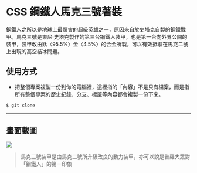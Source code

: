 # CSS 鋼鐵人馬克三號著裝

鋼鐵人之所以是地球上最厲害的超級英雄之一，原因來自於史塔克自製的鋼鐵戰甲。馬克三號是東尼·史塔克製作的第三台鋼鐵人裝甲，也是第一台向外界公開的裝甲，裝甲改由鈦〈95.5%〉金〈4.5%〉的合金所製，可以有效抵禦在馬克二號上出現的高空結冰問題。

## 使用方式
- 把整個專案複製一份到你的電腦裡，這裡指的「內容」不是只有檔案，而是指所有整個專案的歷史紀錄、分支、標籤等內容都會複製一份下來。
```sh
$ git clone
```

----

## 畫面截圖
![](https://i.imgur.com/NkRYxbG.gif)
> 馬克三號裝甲是由馬克二號所升級改良的動力裝甲，亦可以說是普羅大眾對「鋼鐵人」的第一印象